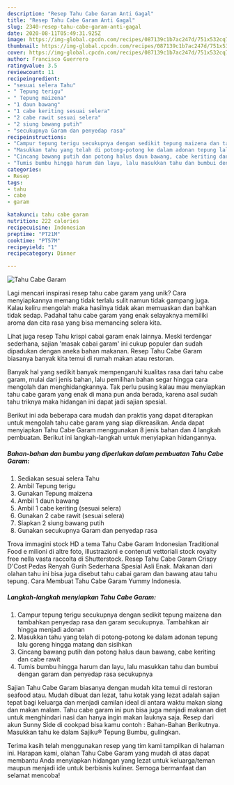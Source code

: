 ```yaml
---
description: "Resep Tahu Cabe Garam Anti Gagal"
title: "Resep Tahu Cabe Garam Anti Gagal"
slug: 2340-resep-tahu-cabe-garam-anti-gagal
date: 2020-08-11T05:49:31.925Z
image: https://img-global.cpcdn.com/recipes/087139c1b7ac247d/751x532cq70/tahu-cabe-garam-foto-resep-utama.jpg
thumbnail: https://img-global.cpcdn.com/recipes/087139c1b7ac247d/751x532cq70/tahu-cabe-garam-foto-resep-utama.jpg
cover: https://img-global.cpcdn.com/recipes/087139c1b7ac247d/751x532cq70/tahu-cabe-garam-foto-resep-utama.jpg
author: Francisco Guerrero
ratingvalue: 3.5
reviewcount: 11
recipeingredient:
- "sesuai selera Tahu"
- " Tepung terigu"
- " Tepung maizena"
- "1 daun bawang"
- "1 cabe keriting sesuai selera"
- "2 cabe rawit sesuai selera"
- "2 siung bawang putih"
- "secukupnya Garam dan penyedap rasa"
recipeinstructions:
- "Campur tepung terigu secukupnya dengan sedikit tepung maizena dan tambahkan penyedap rasa dan garam secukupnya. Tambahkan air hingga menjadi adonan"
- "Masukkan tahu yang telah di potong-potong ke dalam adonan tepung lalu goreng hingga matang dan sisihkan"
- "Cincang bawang putih dan potong halus daun bawang, cabe keriting dan cabe rawit"
- "Tumis bumbu hingga harum dan layu, lalu masukkan tahu dan bumbui dengan garam dan penyedap rasa secukupnya"
categories:
- Resep
tags:
- tahu
- cabe
- garam

katakunci: tahu cabe garam 
nutrition: 222 calories
recipecuisine: Indonesian
preptime: "PT21M"
cooktime: "PT57M"
recipeyield: "1"
recipecategory: Dinner

---
```



![Tahu Cabe Garam](https://img-global.cpcdn.com/recipes/087139c1b7ac247d/751x532cq70/tahu-cabe-garam-foto-resep-utama.jpg)

Lagi mencari inspirasi resep tahu cabe garam yang unik? Cara menyiapkannya memang tidak terlalu sulit namun tidak gampang juga. Kalau keliru mengolah maka hasilnya tidak akan memuaskan dan bahkan tidak sedap. Padahal tahu cabe garam yang enak selayaknya memiliki aroma dan cita rasa yang bisa memancing selera kita.

Lihat juga resep Tahu krispi cabai garam enak lainnya. Meski terdengar sederhana, sajian &#39;masak cabai garam&#39; ini cukup populer dan sudah dipadukan dengan aneka bahan makanan. Resep Tahu Cabe Garam biasanya banyak kita temui di rumah makan atau restoran.

Banyak hal yang sedikit banyak mempengaruhi kualitas rasa dari tahu cabe garam, mulai dari jenis bahan, lalu pemilihan bahan segar hingga cara mengolah dan menghidangkannya. Tak perlu pusing kalau mau menyiapkan tahu cabe garam yang enak di mana pun anda berada, karena asal sudah tahu triknya maka hidangan ini dapat jadi sajian spesial.


Berikut ini ada beberapa cara mudah dan praktis yang dapat diterapkan untuk mengolah tahu cabe garam yang siap dikreasikan. Anda dapat menyiapkan Tahu Cabe Garam menggunakan 8 jenis bahan dan 4 langkah pembuatan. Berikut ini langkah-langkah untuk menyiapkan hidangannya.

<!--inarticleads1-->

##### Bahan-bahan dan bumbu yang diperlukan dalam pembuatan Tahu Cabe Garam:

1. Sediakan sesuai selera Tahu
1. Ambil  Tepung terigu
1. Gunakan  Tepung maizena
1. Ambil 1 daun bawang
1. Ambil 1 cabe keriting (sesuai selera)
1. Gunakan 2 cabe rawit (sesuai selera)
1. Siapkan 2 siung bawang putih
1. Gunakan secukupnya Garam dan penyedap rasa


Trova immagini stock HD a tema Tahu Cabe Garam Indonesian Traditional Food e milioni di altre foto, illustrazioni e contenuti vettoriali stock royalty free nella vasta raccolta di Shutterstock. Resep Tahu Cabe Garam Crispy D&#39;Cost Pedas Renyah Gurih Sederhana Spesial Asli Enak. Makanan dari olahan tahu ini bisa juga disebut tahu cabai garam dan bawang atau tahu tepung. Cara Membuat Tahu Cabe Garam Yummy Indonesia. 

<!--inarticleads2-->

##### Langkah-langkah menyiapkan Tahu Cabe Garam:

1. Campur tepung terigu secukupnya dengan sedikit tepung maizena dan tambahkan penyedap rasa dan garam secukupnya. Tambahkan air hingga menjadi adonan
1. Masukkan tahu yang telah di potong-potong ke dalam adonan tepung lalu goreng hingga matang dan sisihkan
1. Cincang bawang putih dan potong halus daun bawang, cabe keriting dan cabe rawit
1. Tumis bumbu hingga harum dan layu, lalu masukkan tahu dan bumbui dengan garam dan penyedap rasa secukupnya


Sajian Tahu Cabe Garam biasanya dengan mudah kita temui di restoran seafood atau. Mudah dibuat dan lezat, tahu kotak yang lezat adalah sajian tepat bagi keluarga dan menjadi camilan ideal di antara waktu makan siang dan makan malam. Tahu cabe garam ini pun bisa juga menjadi makanan diet untuk menghindari nasi dan hanya ingin makan lauknya saja. Resep dari akun Sunny Side di cookpad bisa kamu contoh : Bahan-Bahan  Berikutnya. Masukkan tahu ke dalam Sajiku® Tepung Bumbu, gulingkan. 

Terima kasih telah menggunakan resep yang tim kami tampilkan di halaman ini. Harapan kami, olahan Tahu Cabe Garam yang mudah di atas dapat membantu Anda menyiapkan hidangan yang lezat untuk keluarga/teman maupun menjadi ide untuk berbisnis kuliner. Semoga bermanfaat dan selamat mencoba!
